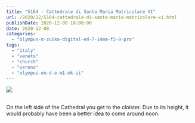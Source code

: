 ```yaml
---
title: "5164 - Cattedrale di Santa Maria Matricolare XI"
url: /2020/12/5164-cattedrale-di-santa-maria-matricolare-xi.html
publishDate: 2020-12-08 18:00:00
date: 2020-12-08
categories: 
  - "olympus-m-zuiko-digital-ed-7-14mm-f2-8-pro"
tags: 
  - "italy"
  - "veneto"
  - "church"
  - "verona"
  - "olympus-om-d-e-m1-mk-ii"
---
```

<div class="container">
<div class="center"><a target="_blank" href="https://d25zfm9zpd7gm5.cloudfront.net/1200x1200/2018/20180911_170614_lr.jpg"><img class="webfeedsFeaturedVisual" src="https://d25zfm9zpd7gm5.cloudfront.net/0600x0600/2018/20180911_170614_lr.jpg" /></a></div>
</div>
<br />

On the left side of the Cathedral you get to the cloister. Due to
its height, it would probably have been a better idea to come around
noon.